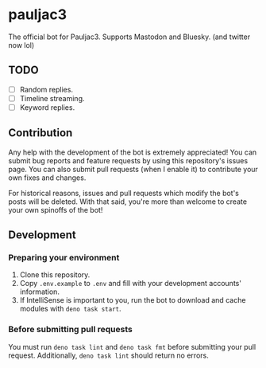 # pauljac3

The official bot for Pauljac3. Supports Mastodon and Bluesky. (and twitter now lol)

## TODO

- [ ] Random replies.
- [ ] Timeline streaming.
- [ ] Keyword replies.

## Contribution

Any help with the development of the bot is extremely appreciated! You can
submit bug reports and feature requests by using this repository's issues page.
You can also submit pull requests (when I enable it) to contribute your own
fixes and changes.

For historical reasons, issues and pull requests which modify the bot's posts
will be deleted. With that said, you're more than welcome to create your own
spinoffs of the bot!

## Development

### Preparing your environment

1. Clone this repository.
2. Copy `.env.example` to `.env` and fill with your development accounts' information.
3. If IntelliSense is important to you, run the bot to download and cache modules with `deno task start`.

### Before submitting pull requests

You must run `deno task lint` and `deno task fmt` before submitting your pull request. Additionally, `deno task lint` should return no errors.
